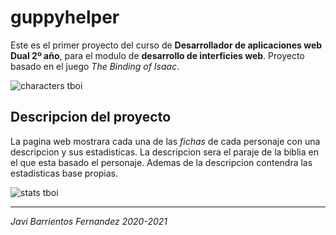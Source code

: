 # guppyhelper

Este es el primer proyecto del curso de **Desarrollador de aplicaciones web Dual 2º año**, para el modulo de **desarrollo de interficies web**. Proyecto basado en el juego *The Binding of Isaac*.

![characters tboi](https://i.servimg.com/u/f97/18/40/50/93/screen10.png)

## Descripcion del proyecto

La pagina web mostrara cada una de las *fichas* de cada personaje con una descripcion y sus estadisticas. La descripcion sera el paraje de la biblia en el que esta basado el personaje. Ademas de la descripcion contendra las estadisticas base propias.

![stats tboi](https://i.imgur.com/RCls3fY.png)

---

*Javi Barrientos Fernandez*
*2020-2021*
